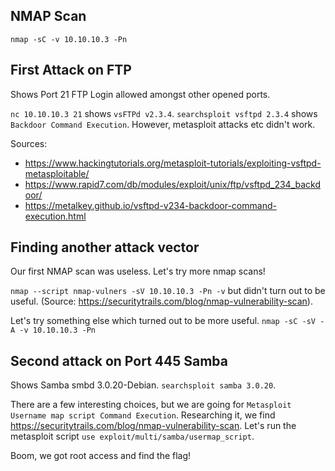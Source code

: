 ## NMAP Scan
`nmap -sC -v 10.10.10.3 -Pn`

## First Attack on FTP
Shows Port 21 FTP Login allowed amongst other opened ports.

`nc 10.10.10.3 21` shows `vsFTPd v2.3.4`.
`searchsploit vsftpd 2.3.4` shows `Backdoor Command Execution`.
However, metasploit attacks etc didn't work.

Sources:
- https://www.hackingtutorials.org/metasploit-tutorials/exploiting-vsftpd-metasploitable/
- https://www.rapid7.com/db/modules/exploit/unix/ftp/vsftpd_234_backdoor/
- https://metalkey.github.io/vsftpd-v234-backdoor-command-execution.html

## Finding another attack vector
Our first NMAP scan was useless. Let's try more nmap scans!

`nmap --script nmap-vulners -sV 10.10.10.3 -Pn -v` but didn't turn out to be useful. (Source: https://securitytrails.com/blog/nmap-vulnerability-scan).

Let's try something else which turned out to be more useful.
`nmap -sC -sV -A -v 10.10.10.3 -Pn`

## Second attack on Port 445 Samba
Shows Samba smbd 3.0.20-Debian.
`searchsploit samba 3.0.20`.

There are a few interesting choices, but we are going for `Metasploit Username map script Command Execution`.
Researching it, we find https://securitytrails.com/blog/nmap-vulnerability-scan.
Let's run the metasploit script `use exploit/multi/samba/usermap_script`.

Boom, we got root access and find the flag!
